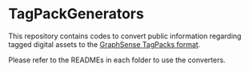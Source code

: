 # TagPackGenerators

This repository contains codes to convert public information regarding tagged digital assets to the [GraphSense TagPacks format](https://github.com/graphsense/graphsense-tagpacks).

Please refer to the READMEs in each folder to use the converters. 
